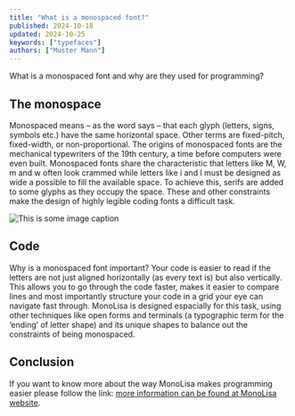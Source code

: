 ```yaml
---
title: "What is a monospaced font?"
published: 2024-10-18
updated: 2024-10-25
keywords: ["typefaces"]
authors: ["Muster Mann"]
---
```


What is a monospaced font and why are they used for programming?

## The monospace

Monospaced means – as the word says – that each glyph (letters, signs, symbols etc.) have the same horizontal space. Other terms are fixed-pitch, fixed-width, or non-proportional. The origins of monospaced fonts are the mechanical typewriters of the 19th century, a time before computers were even built. Monospaced fonts share the characteristic that letters like M, W, m and w often look crammed while letters like i and l must be designed as wide a possible to fill the available space. To achieve this, serifs are added to some glyphs as they occupy the space. These and other constraints make the design of highly legible coding fonts a difficult task.
 
![This is some image caption](/images/demo.png)

## Code

Why is a monospaced font important? Your code is easier to read if the letters are not just aligned horizontally (as every text is) but also vertically. This allows you to go through the code faster, makes it easier to compare lines and most importantly structure your code in a grid your eye can navigate fast through. MonoLisa is designed espacially for this task, using other techniques like open forms and terminals (a typographic term for the ‘ending’ of letter shape) and its unique shapes to balance out the constraints of being monospaced.

## Conclusion

If you want to know more about the way MonoLisa makes programming easier please follow the link: [more information can be found at MonoLisa website](https://monolisa.dev).
